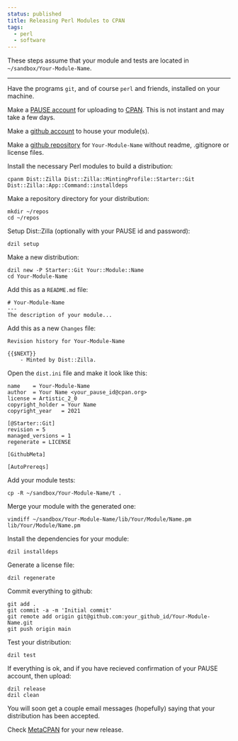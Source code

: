 ```yaml
---
status: published
title: Releasing Perl Modules to CPAN
tags:
  - perl
  - software
---
```


These steps assume that your module and tests are located in `~/sandbox/Your-Module-Name`.

---

Have the programs `git`, and of course `perl` and friends, installed on your machine.

Make a [PAUSE account](https://pause.perl.org/pause/query?ACTION=request_id) for uploading to [CPAN](https://www.cpan.org/).  This is not instant and may take a few days.

Make a [github account](https://github.com/join?ref_cta=Sign+up&ref_loc=header+logged+out&ref_page=%2F&source=header-home) to house your module(s).

Make a [github repository](https://github.com/new) for `Your-Module-Name` without readme, .gitignore or license files.

Install the necessary Perl modules to build a distribution:

    cpanm Dist::Zilla Dist::Zilla::MintingProfile::Starter::Git Dist::Zilla::App::Command::installdeps

Make a repository directory for your distribution:

    mkdir ~/repos
    cd ~/repos

Setup Dist::Zilla (optionally with your PAUSE id and password):

    dzil setup

Make a new distribution:

    dzil new -P Starter::Git Your::Module::Name
    cd Your-Module-Name

Add this as a `README.md` file:

    # Your-Module-Name
    ---
    The description of your module...

Add this as a new `Changes` file:

    Revision history for Your-Module-Name

    {{$NEXT}}
        - Minted by Dist::Zilla.

Open the `dist.ini` file and make it look like this:

    name    = Your-Module-Name
    author  = Your Name <your_pause_id@cpan.org>
    license = Artistic_2_0
    copyright_holder = Your Name
    copyright_year   = 2021

    [@Starter::Git]
    revision = 5
    managed_versions = 1
    regenerate = LICENSE

    [GithubMeta]

    [AutoPrereqs]

Add your module tests:

    cp -R ~/sandbox/Your-Module-Name/t .

Merge your module with the generated one:

    vimdiff ~/sandbox/Your-Module-Name/lib/Your/Module/Name.pm lib/Your/Module/Name.pm

Install the dependencies for your module:

    dzil installdeps

Generate a license file:

    dzil regenerate

Commit everything to github:

    git add .
    git commit -a -m 'Initial commit'
    git remote add origin git@github.com:your_github_id/Your-Module-Name.git
    git push origin main

Test your distribution:

    dzil test

If everything is ok, and if you have recieved confirmation of your PAUSE account, then upload:

    dzil release
    dzil clean

You will soon get a couple email messages (hopefully) saying that your distribution has been accepted.

Check [MetaCPAN](https://metacpan.org/recent) for your new release.


